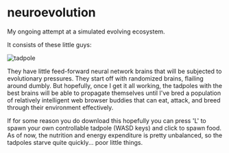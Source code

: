 # neuroevolution

My ongoing attempt at a simulated evolving ecosystem.

It consists of these little guys:

![tadpole](https://i.imgur.com/Db41amn.jpg)

They have little feed-forward neural network brains that will be
subjected to evolutionary pressures. They start off with randomized brains,
flailing around dumbly. But hopefully, once I get it all working, the
tadpoles with the best brains will be able to propagate themselves until
I've bred a population of relatively intelligent web browser buddies that
can eat, attack, and breed through their environment effectively.

If for some reason you do download this hopefully you can press 'L' to spawn your own
controllable tadpole (WASD keys) and click to spawn food. As of now,
the nutrition and energy expenditure is pretty unbalanced, so the tadpoles
starve quite quickly... poor little things.
